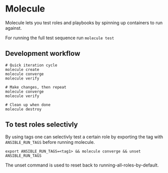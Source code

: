 # Molecule

Molecule lets you test roles and playbooks by spinning up containers to run against.

For running the full test sequence run `molecule test`

## Development workflow

```shell
# Quick iteration cycle
molecule create
molecule converge
molecule verify

# Make changes, then repeat
molecule converge
molecule verify

# Clean up when done
molecule destroy
```

## To test roles selectivly

By using tags one can selectivly test a certain role by exporting the tag with
`ANSIBLE_RUN_TAGS` before running molecule.

`export ANSIBLE_RUN_TAGS=<tag1> && molecule converge && unset ANSIBLE_RUN_TAGS`

The unset command is used to reset back to running-all-roles-by-default.
